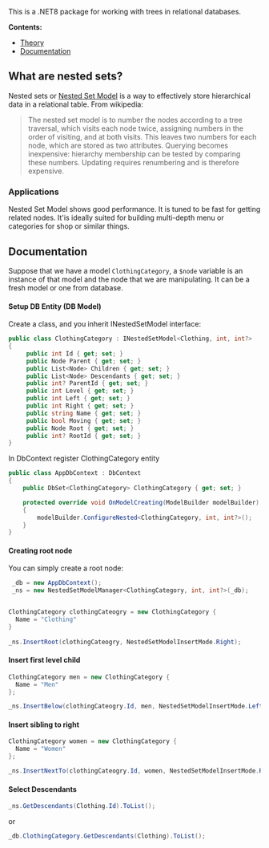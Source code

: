 This is a .NET8 package for working with trees in relational databases.

__Contents:__
- [Theory](#what-are-nested-sets)
- [Documentation](#documentation)


  
What are nested sets?
---------------------

Nested sets or [Nested Set Model](http://en.wikipedia.org/wiki/Nested_set_model) is
a way to effectively store hierarchical data in a relational table. From wikipedia:

> The nested set model is to number the nodes according to a tree traversal,
> which visits each node twice, assigning numbers in the order of visiting, and
> at both visits. This leaves two numbers for each node, which are stored as two
> attributes. Querying becomes inexpensive: hierarchy membership can be tested by
> comparing these numbers. Updating requires renumbering and is therefore expensive.

### Applications

Nested Set Model shows good performance. It is tuned to be fast for
getting related nodes. It'is ideally suited for building multi-depth menu or
categories for shop or similar things.

Documentation
-------------

Suppose that we have a model `ClothingCategory`, a `$node` variable is an instance of that model
and the node that we are manipulating. It can be a fresh model or one from database.

#### Setup DB Entity (DB Model)

Create a class, and you inherit INestedSetModel interface:

```c#
public class ClothingCategory : INestedSetModel<Clothing, int, int?>
{
     public int Id { get; set; }
     public Node Parent { get; set; }
     public List<Node> Children { get; set; }
     public List<Node> Descendants { get; set; }
     public int? ParentId { get; set; }
     public int Level { get; set; }
     public int Left { get; set; }
     public int Right { get; set; }
     public string Name { get; set; }
     public bool Moving { get; set; }
     public Node Root { get; set; }
     public int? RootId { get; set; }
}
```

In DbContext register ClothingCategory entity
```c#
public class AppDbContext : DbContext
{
    public DbSet<ClothingCategory> ClothingCategory { get; set; }

    protected override void OnModelCreating(ModelBuilder modelBuilder)
    {
        modelBuilder.ConfigureNested<ClothingCategory, int, int?>();
    }
}
```

#### Creating root node

You can simply create a root node:

```c#
 _db = new AppDbContext();
 _ns = new NestedSetModelManager<ClothingCategory, int, int?>(_db);


ClothingCategory clothingCateogry = new ClothingCategory {
  Name = "Clothing"
}
 
_ns.InsertRoot(clothingCateogry, NestedSetModelInsertMode.Right);
```

#### Insert first level child
```c#
ClothingCategory men = new ClothingCategory {
  Name = "Men"
};

_ns.InsertBelow(clothingCateogry.Id, men, NestedSetModelInsertMode.Left);

```

#### Insert sibling to right
```c#
ClothingCategory women = new ClothingCategory {
  Name = "Women"
};

_ns.InsertNextTo(clothingCateogry.Id, women, NestedSetModelInsertMode.Right);

```

#### Select Descendants
```c#
_ns.GetDescendants(Clothing.Id).ToList();
```

or

```c#
_db.ClothingCategory.GetDescendants(Clothing).ToList();
```
